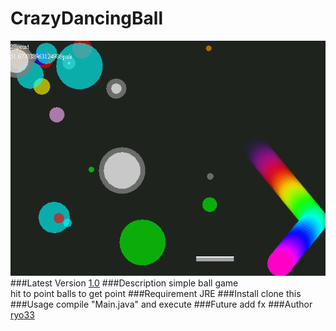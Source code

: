 CrazyDancingBall
================
![](screenshot.png "screenshot")
###Latest Version
[1.0](https://github.com/ryo33/CrazyDancingBall/releases/tag/1.0 "First Release")
###Description
    simple ball game  
    hit to point balls to get point
###Requirement
    JRE
###Install
    clone this
###Usage
    compile "Main.java" and execute
###Future
    add fx
###Author
[ryo33](https://github.com/ryo33/ "ryo33's github page")
